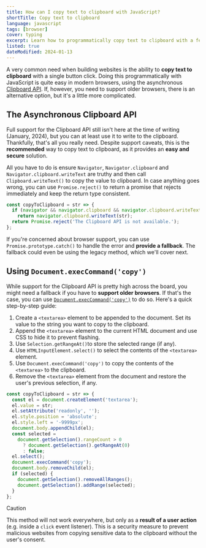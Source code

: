 ```yaml
---
title: How can I copy text to clipboard with JavaScript?
shortTitle: Copy text to clipboard
language: javascript
tags: [browser]
cover: typing
excerpt: Learn how to programmatically copy text to clipboard with a few lines of JavaScript and level up your web development skills.
listed: true
dateModified: 2024-01-13
---
```


A very common need when building websites is the ability to **copy text to clipboard** with a single button click. Doing this programmatically with JavaScript is quite easy in modern browsers, using the asynchronous [Clipboard API](https://developer.mozilla.org/en-US/docs/Web/API/Clipboard_API). If, however, you need to support older browsers, there is an alternative option, but it's a little more complicated.

## The Asynchronous Clipboard API

<baseline-support featureId="async-clipboard">
</baseline-support>

Full support for the Clipboard API still isn't here at the time of writing (January, 2024), but you can at least use it to write to the clipboard. Thankfully, that's all you really need. Despite support caveats, this is the **recommended** way to copy text to clipboard, as it provides an **easy and secure** solution.

All you have to do is ensure `Navigator`, `Navigator.clipboard` and `Navigator.clipboard.writeText` are truthy and then call `Clipboard.writeText()` to copy the value to clipboard. In case anything goes wrong, you can use `Promise.reject()` to return a promise that rejects immediately and keep the return type consistent.

```js
const copyToClipboard = str => {
  if (navigator && navigator.clipboard && navigator.clipboard.writeText)
    return navigator.clipboard.writeText(str);
  return Promise.reject('The Clipboard API is not available.');
};
```

If you're concerned about browser support, you can use `Promise.prototype.catch()` to handle the error and **provide a fallback**. The fallback could even be using the legacy method, which we'll cover next.

## Using `Document.execCommand('copy')`

While support for the Clipboard API is pretty high across the board, you might need a fallback if you have to **support older browsers**. If that's the case, you can use [`Document.execCommand('copy')`](https://developer.mozilla.org/en-US/docs/Web/API/Document/execCommand) to do so. Here's a quick step-by-step guide:

1. Create a `<textarea>` element to be appended to the document. Set its value to the string you want to copy to the clipboard.
2. Append the `<textarea>` element to the current HTML document and use CSS to hide it to prevent flashing.
3. Use `Selection.getRangeAt()`to store the selected range (if any).
4. Use `HTMLInputElement.select()` to select the contents of the `<textarea>` element.
5. Use `Document.execCommand('copy')` to copy the contents of the `<textarea>` to the clipboard.
6. Remove the `<textarea>` element from the document and restore the user's previous selection, if any.

```js
const copyToClipboard = str => {
  const el = document.createElement('textarea');
  el.value = str;
  el.setAttribute('readonly', '');
  el.style.position = 'absolute';
  el.style.left = '-9999px';
  document.body.appendChild(el);
  const selected =
    document.getSelection().rangeCount > 0
      ? document.getSelection().getRangeAt(0)
      : false;
  el.select();
  document.execCommand('copy');
  document.body.removeChild(el);
  if (selected) {
    document.getSelection().removeAllRanges();
    document.getSelection().addRange(selected);
  }
};
```

> [!CAUTION]
>
> This method will not work everywhere, but only as a **result of a user action** (e.g. inside a `click` event listener). This is a security measure to prevent malicious websites from copying sensitive data to the clipboard without the user's consent.
